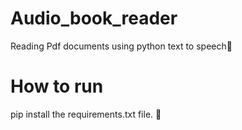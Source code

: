 # Audio_book_reader
Reading Pdf documents using python text to speech🦢

# How to run

pip install the requirements.txt file. 📑
